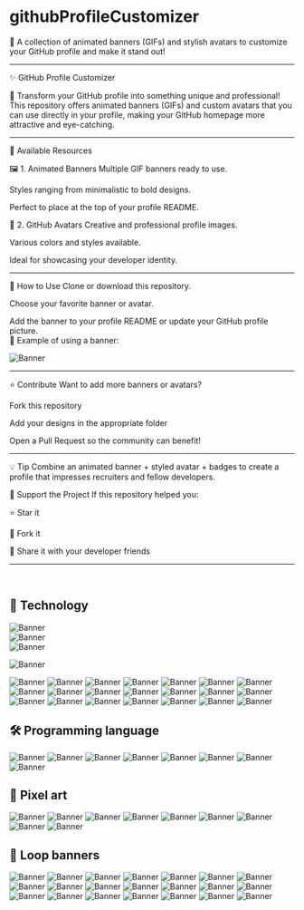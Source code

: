 # githubProfileCustomizer
🚀 A collection of animated banners (GIFs) and stylish avatars to customize your GitHub profile and make it stand out!
<hr>
✨ GitHub Profile Customizer

🎨 Transform your GitHub profile into something unique and professional!
This repository offers animated banners (GIFs) and custom avatars that you can use directly in your profile, making your GitHub homepage more attractive and eye-catching.
<br>
<hr>
📌 Available Resources

🖼️ 1. Animated Banners
Multiple GIF banners ready to use.

Styles ranging from minimalistic to bold designs.

Perfect to place at the top of your profile README.

👤 2. GitHub Avatars
Creative and professional profile images.

Various colors and styles available.

Ideal for showcasing your developer identity.
<br>
<hr>
🚀 How to Use
Clone or download this repository.

Choose your favorite banner or avatar.

Add the banner to your profile README or update your GitHub profile picture.
<br>
📌 Example of using a banner:

![Banner](https://media2.giphy.com/media/v1.Y2lkPTc5MGI3NjExYWJzOXR4Y205cHBiaDlzOW96a21hY3hjanZpd3NrYmNjMGp3OTh2biZlcD12MV9pbnRlcm5hbF9naWZfYnlfaWQmY3Q9Zw/lbcLMX9B6sTsGjUmS3/giphy.gif)
<hr>

⭐ Contribute
Want to add more banners or avatars?

Fork this repository

Add your designs in the appropriate folder

Open a Pull Request so the community can benefit!
<hr>
💡 Tip
Combine an animated banner + styled avatar + badges to create a profile that impresses recruiters and fellow developers.

📣 Support the Project
If this repository helped you:

⭐ Star it

🍴 Fork it

🔗 Share it with your developer friends
<hr>
<br>

## 🤖 Technology
![Banner](https://media3.giphy.com/media/v1.Y2lkPTc5MGI3NjExM2VyNHY1NHQ0bzF3bnI4a2VpZ2Jqbnhsb3Y5bTJ3a3VhNnozM3VjYyZlcD12MV9pbnRlcm5hbF9naWZfYnlfaWQmY3Q9Zw/V4NSR1NG2p0KeJJyr5/giphy.gif)
<br>
![Banner](https://media0.giphy.com/media/v1.Y2lkPTc5MGI3NjExaDFxMWVwNXVwOWhpeHBneDNuYTd5NGxoaGc1ajVoZXpmZXdxdmo1MCZlcD12MV9pbnRlcm5hbF9naWZfYnlfaWQmY3Q9Zw/l3mZnuz4coJp8EBBm/giphy.gif)
<br>
![Banner](https://media4.giphy.com/media/v1.Y2lkPTc5MGI3NjExdTZxajFkemwwbDNxd2J0Z2licnFjODcwd2w0OXg4enJlMnFnMXhnbyZlcD12MV9pbnRlcm5hbF9naWZfYnlfaWQmY3Q9Zw/7VzgMsB6FLCilwS30v/giphy.gif)

![Banner](https://media0.giphy.com/media/v1.Y2lkPTc5MGI3NjExdTN5ZzlucHNienZxMmcwb3JudTc4Z3Z0dWY5enk3c3E3eXpvamd6ZiZlcD12MV9pbnRlcm5hbF9naWZfYnlfaWQmY3Q9Zw/IcZhFmufozDCij3p22/giphy.gif)

![Banner](https://media0.giphy.com/media/v1.Y2lkPTc5MGI3NjExbDFwbHJmYXlhaXdhbGhjemRkNnJoZm43bmIwZXZzbmE2aWNwa2UyaSZlcD12MV9pbnRlcm5hbF9naWZfYnlfaWQmY3Q9Zw/xT9IgzoKnwFNmISR8I/giphy.gif)
![Banner](https://media3.giphy.com/media/v1.Y2lkPTc5MGI3NjExZDk4eTNtNWJibnRwNjNtYjcxczlqOGNxYms0cmhmZnd0cHp5d2o3OSZlcD12MV9pbnRlcm5hbF9naWZfYnlfaWQmY3Q9Zw/QpVUMRUJGokfqXyfa1/giphy.gif)
![Banner](https://media3.giphy.com/media/v1.Y2lkPTc5MGI3NjExZDk4eTNtNWJibnRwNjNtYjcxczlqOGNxYms0cmhmZnd0cHp5d2o3OSZlcD12MV9pbnRlcm5hbF9naWZfYnlfaWQmY3Q9Zw/QpVUMRUJGokfqXyfa1/giphy.gif)
![Banner](https://media4.giphy.com/media/v1.Y2lkPTc5MGI3NjExZXA1ZGVnNW9xeTl0YXF6NTM5Y2NsaXNpZGN1YWJsa3Bzc2F4YXY4cyZlcD12MV9pbnRlcm5hbF9naWZfYnlfaWQmY3Q9Zw/u1WhXLjwgcXpHJBMRM/giphy.gif)
![Banner](https://media1.giphy.com/media/v1.Y2lkPTc5MGI3NjExanQ3eTh5NHNmYXBlM2V3b2xwN21kaDlvbnhsd2I0bDFiaGdxM2toOCZlcD12MV9pbnRlcm5hbF9naWZfYnlfaWQmY3Q9Zw/LaVp0AyqR5bGsC5Cbm/giphy.gif)
![Banner](https://media3.giphy.com/media/v1.Y2lkPTc5MGI3NjExemJmZjBmenFyenV1b2pybGFxbWI2M252M3VlbnR2ZjZqaHJuczRxYiZlcD12MV9pbnRlcm5hbF9naWZfYnlfaWQmY3Q9Zw/UQ25FULQkgfwALbzpR/giphy.gif)
![Banner](https://media1.giphy.com/media/v1.Y2lkPTc5MGI3NjExMmN6Z2J3dXlhdzRjaHFzemxxdDZodncxbm5meWNpYzk2dXZqenVudiZlcD12MV9pbnRlcm5hbF9naWZfYnlfaWQmY3Q9Zw/TFPdmm3rdzeZ0kP3zG/giphy.gif)
![Banner](https://media0.giphy.com/media/v1.Y2lkPTc5MGI3NjExZmF1dXkzdmpnN2p3NDJyOHEwYTl2bmNsYXk5Mzk5b3BxbXhkNDhnayZlcD12MV9pbnRlcm5hbF9naWZfYnlfaWQmY3Q9Zw/bJ4TVNYNUympPgcpem/giphy.gif)
![Banner](https://media1.giphy.com/media/v1.Y2lkPTc5MGI3NjExMGRkaGdzaWVibnhkZnVyczllYWN1cHF5Zmw4cXo1Y2hwMTlkajVpciZlcD12MV9pbnRlcm5hbF9naWZfYnlfaWQmY3Q9Zw/MD0svLSDeudszrNrp0/giphy.gif)
![Banner](https://media1.giphy.com/media/v1.Y2lkPTc5MGI3NjExb2lpeDNhbGU2cnN3OTI5dXRlbmRmdmR3ang5ZXg0dHB2dzNnbGNzNyZlcD12MV9pbnRlcm5hbF9naWZfYnlfaWQmY3Q9Zw/RbDKaczqWovIugyJmW/giphy.gif)
![Banner](https://media2.giphy.com/media/v1.Y2lkPTc5MGI3NjExcWtxeTQxaWp6bm9xZG9veng3dHJrdWt3YWZneWQ5bzB0YW43a2k0NSZlcD12MV9pbnRlcm5hbF9naWZfYnlfaWQmY3Q9Zw/bGgsc5mWoryfgKBx1u/giphy.gif)
![Banner](https://media2.giphy.com/media/v1.Y2lkPTc5MGI3NjExaGNzNHk3aTRleXF6M2N3NWh0am1wMTRwbG9ma2ZtanZoeGE5MXk3NCZlcD12MV9pbnRlcm5hbF9naWZfYnlfaWQmY3Q9Zw/2IudUHdI075HL02Pkk/giphy.gif)
![Banner](https://media2.giphy.com/media/v1.Y2lkPTc5MGI3NjExNmM5Z2s5ZTJxeHA5cHg3ZDhsYjA1cDVvNWtuemhoNnB0eG92bXRmdyZlcD12MV9pbnRlcm5hbF9naWZfYnlfaWQmY3Q9Zw/78XCFBGOlS6keY1Bil/giphy.gif)
![Banner](https://media1.giphy.com/media/v1.Y2lkPTc5MGI3NjExaHQ0MXk3OWk5YzMxaDYyOGpoaWhvdjc5OTJjOG85bmdmN3ljazQzYSZlcD12MV9pbnRlcm5hbF9naWZfYnlfaWQmY3Q9Zw/iIqmM5tTjmpOB9mpbn/giphy.gif)
![Banner](https://media1.giphy.com/media/v1.Y2lkPTc5MGI3NjExeHZjdXpseWFudm40bGl6c2UzZHl3bDdybGFzcWE1MWMzcXNvaTBhYyZlcD12MV9pbnRlcm5hbF9naWZfYnlfaWQmY3Q9Zw/L1R1tvI9svkIWwpVYr/giphy.gif)
![Banner](https://media1.giphy.com/media/v1.Y2lkPTc5MGI3NjExM3doa2Yxd2FtbmEzNnRzN3d1eDkxaW4yZWd2dGNxNmI4ZGtmbTNqNyZlcD12MV9pbnRlcm5hbF9naWZfYnlfaWQmY3Q9Zw/LMcB8XospGZO8UQq87/giphy.gif)
![Banner](https://media4.giphy.com/media/v1.Y2lkPTc5MGI3NjExaDRndnY5c2E4Z3FkM3kwMTYyNDhnOHNuaGhhN2RkY2sxOWRwNzVycCZlcD12MV9pbnRlcm5hbF9naWZfYnlfaWQmY3Q9Zw/f3iwJFOVOwuy7K6FFw/giphy.gif)
![Banner](https://media0.giphy.com/media/v1.Y2lkPTc5MGI3NjExZWxiYXhkMGY3ZXQ3MmlmM2g4ZXMzcjR1Y2txZW1vNmlzZDVvMm1hMSZlcD12MV9pbnRlcm5hbF9naWZfYnlfaWQmY3Q9Zw/8dPbkqUb2p5XTvIXLx/giphy.gif)
![Banner](https://media2.giphy.com/media/v1.Y2lkPTc5MGI3NjExMmc4N2dyaWk1eTBxczR0Z2hyeGJsMmVid3BsbHZqcDAyZWZldHFvMyZlcD12MV9pbnRlcm5hbF9naWZfYnlfaWQmY3Q9Zw/1vlBgKjXEz1jTtsuiH/giphy.gif)
![Banner](https://media3.giphy.com/media/v1.Y2lkPTc5MGI3NjExaGQ2dWp5M3dxbHY5cmVibDBmbnBxd3R1ODBncnd6bjk5c28xMzA3OCZlcD12MV9pbnRlcm5hbF9naWZfYnlfaWQmY3Q9Zw/26tn33aiTi1jkl6H6/giphy.gif)
![Banner](https://media2.giphy.com/media/v1.Y2lkPTc5MGI3NjExOGNiMGZ2cXFscXhlb2V6djUwaHF5NDdxNzE1cHY2MnZ2ejZlNmhucSZlcD12MV9pbnRlcm5hbF9naWZfYnlfaWQmY3Q9Zw/YOczfjtC0H0IMBKhRf/giphy.gif)

## 🛠️ Programming language
![Banner](https://media1.giphy.com/media/v1.Y2lkPTc5MGI3NjExMmd1cXllMWFvdzZkOWVjZ3FzM3VwNjlzdjduYmUyZHNvMnZ2djBjOSZlcD12MV9pbnRlcm5hbF9naWZfYnlfaWQmY3Q9Zw/coxQHKASG60HrHtvkt/giphy.gif)
![Banner](https://media2.giphy.com/media/v1.Y2lkPTc5MGI3NjExa3FzeDN0amE2cWk3ZjRtN2p1em8waXIyaGZzNDhwcDR1YnFrZWFheSZlcD12MV9pbnRlcm5hbF9naWZfYnlfaWQmY3Q9Zw/vISmwpBJUNYzukTnVx/giphy.gif)
![Banner](https://media0.giphy.com/media/v1.Y2lkPTc5MGI3NjExanIzdXJ0YmVhcDU0emZjbnhjeTN0bHgwOHhwbGZ2a210MTdtNjNsaiZlcD12MV9pbnRlcm5hbF9naWZfYnlfaWQmY3Q9Zw/gutZ5Pm6Xl62eIf5RZ/giphy.gif)
![Banner](https://media1.giphy.com/media/v1.Y2lkPTc5MGI3NjExbXNlbjFyNGtuc2pub3M1dHM3eGx5a203eWVpOXVkMHNubzR4d3hvdyZlcD12MV9pbnRlcm5hbF9naWZfYnlfaWQmY3Q9Zw/7c8QeB0VMddFOuu4iR/giphy.gif)
![Banner](https://media0.giphy.com/media/v1.Y2lkPTc5MGI3NjExeHhjdmhpa2JmbmkybWw4emI1bGZzczk5ZDJmZGp6N3A1ZXMzaWpoeSZlcD12MV9pbnRlcm5hbF9naWZfYnlfaWQmY3Q9Zw/5krfq8pMdYhAV52xPg/giphy.gif)
![Banner](https://media0.giphy.com/media/v1.Y2lkPTc5MGI3NjExeTF3aDNoM3A2aXp6ajl0a3RhNXJpNzloYTN4eW5uZTZrMjk4YnN4ZCZlcD12MV9pbnRlcm5hbF9naWZfYnlfaWQmY3Q9Zw/rGlAZysKBcjRCkAX7S/giphy.gif)
![Banner](https://media3.giphy.com/media/v1.Y2lkPTc5MGI3NjExZXYzcnlmd2Zkcm91cDg5dzYzdmRpa2YxdHllcmk1cGd3dWppZWIxeiZlcD12MV9pbnRlcm5hbF9naWZfYnlfaWQmY3Q9Zw/l3vRfNA1p0rvhMSvS/giphy.gif)
![Banner](https://media2.giphy.com/media/v1.Y2lkPTc5MGI3NjExaHBuZjZrbzYwZmNrcHBieHlnNzUzdG85eHo2dzZud2drdml5czZ1ZiZlcD12MV9pbnRlcm5hbF9naWZfYnlfaWQmY3Q9Zw/FR6VI9pRlISJX74Wuk/giphy.gif)

## 👾 Pixel art
![Banner](https://media1.giphy.com/media/v1.Y2lkPTc5MGI3NjExcHN2N2UzMjJ4emYxeDdyNmhiNW1hODBvYXFnY285YnZoZ21qZzZwdyZlcD12MV9pbnRlcm5hbF9naWZfYnlfaWQmY3Q9Zw/JqmupuTVZYaQX5s094/giphy.gif)
![Banner](https://media2.giphy.com/media/v1.Y2lkPTc5MGI3NjExN3FsMGt3YXF6cmIyNWV5aG9nNmU4NHZtMGU3cGl0Z294Nnh2bWM4NSZlcD12MV9pbnRlcm5hbF9naWZfYnlfaWQmY3Q9Zw/g2jj9VAIBluIreVNsb/giphy.gif)
![Banner](https://media4.giphy.com/media/v1.Y2lkPTc5MGI3NjExMHc1MmZ6YmVieXI2M3dvM2tiaHZpamRjd3FjaDc5azVpdHZpa3htaCZlcD12MV9pbnRlcm5hbF9naWZfYnlfaWQmY3Q9Zw/fByehYIrOIzO8XolJK/giphy.gif)
![Banner](https://media1.giphy.com/media/v1.Y2lkPTc5MGI3NjExc203dHF2Y2E5MWNmM253NzRybnhhN3kzMmtxOWM5d2ZpMXR2Mm9sdSZlcD12MV9pbnRlcm5hbF9naWZfYnlfaWQmY3Q9Zw/QXwtfadqo7wbfmT46H/giphy.gif)
![Banner](https://media0.giphy.com/media/v1.Y2lkPTc5MGI3NjExOHA2N2tmZzY2MmpnaHk5eWN0ZmhyYjBuM3QzbjBvb2ZjZ2p1YXBzaCZlcD12MV9pbnRlcm5hbF9naWZfYnlfaWQmY3Q9Zw/qfLUF9PuBV9SRZKJcv/giphy.gif)
![Banner](https://media4.giphy.com/media/v1.Y2lkPTc5MGI3NjExcHpjc3M0MTVudzRjejIyZ2h2NXRjN2JhZXY4YW1wejl5c3U2cXMzNCZlcD12MV9pbnRlcm5hbF9naWZfYnlfaWQmY3Q9Zw/KPUuaCgb33lyw54JKo/giphy.gif)
![Banner](https://media3.giphy.com/media/v1.Y2lkPTc5MGI3NjExbDd3OWJneGY4Y3U5NGRyYnZsaGpuajA5dXBuMzQ4NzFqZXg2NW1zaSZlcD12MV9pbnRlcm5hbF9naWZfYnlfaWQmY3Q9Zw/ZfzdMwQR9QjNuGV8Qv/giphy.gif)
![Banner](https://media0.giphy.com/media/v1.Y2lkPTc5MGI3NjExMjdrOHZvYnNsbHRqbDcyMm1zMWw0czh4cnM1NmhvMDNnNWZodnN6ZyZlcD12MV9pbnRlcm5hbF9naWZfYnlfaWQmY3Q9Zw/zsfxnYgAeiznBm2MYY/giphy.gif)
![Banner](https://media1.giphy.com/media/v1.Y2lkPTc5MGI3NjExODV1Y2JnY3BuNDEyNmFxOGQ0ZWNpMndnamFtZW9lNWM2eHFhbHZ2aCZlcD12MV9pbnRlcm5hbF9naWZfYnlfaWQmY3Q9Zw/TZedmbJADpXBgWiFFL/giphy.gif)

## 🔁 Loop banners
![Banner](https://media0.giphy.com/media/v1.Y2lkPTc5MGI3NjExY2M3dHhubzgzOTZ4cHdwa20yNXF3amh0amZnNHJvaTJjeGh0ZHBkdCZlcD12MV9pbnRlcm5hbF9naWZfYnlfaWQmY3Q9Zw/aariWjKu5N73y/giphy.gif)
![Banner](https://media1.giphy.com/media/v1.Y2lkPTc5MGI3NjExdGNmbmtnbTVqdno0cGVzamx4ZGNqZGkyYmNjZzdncXNyNW1iODF0ZyZlcD12MV9pbnRlcm5hbF9naWZfYnlfaWQmY3Q9Zw/3o85xzkvl1siB2rHSo/giphy.gif)
![Banner](https://media0.giphy.com/media/v1.Y2lkPTc5MGI3NjExcXh1aHhzb3JsbXlub3BjcHhrd2J6Y3Vwd2FudDZ6end1czUyY2hyYSZlcD12MV9pbnRlcm5hbF9naWZfYnlfaWQmY3Q9Zw/jx4jKhrKvifvCZtyN5/giphy.gif)
![Banner](https://media2.giphy.com/media/v1.Y2lkPTc5MGI3NjExMmxmanc3bnE1MmMxYmtwZWluMGlyYmtsY2xwZm1mOG80NGdtZDEzayZlcD12MV9pbnRlcm5hbF9naWZfYnlfaWQmY3Q9Zw/oSYflamt3IEjm/giphy.gif)
![Banner](https://media2.giphy.com/media/v1.Y2lkPTc5MGI3NjExd2liZGoxY2k1MzVsd3ZwOG53dDR0N3hnNGtsbWM0b3FpZGQ0eGNyMyZlcD12MV9pbnRlcm5hbF9naWZfYnlfaWQmY3Q9Zw/1dJWnCZBCE7gcFwLvk/giphy.gif)
![Banner](https://media4.giphy.com/media/v1.Y2lkPTc5MGI3NjExYzNhdmxpMXE0YnVqajl0OWtqa2RkeTFrNXA2eWF4ZnBlMHk4eHV3cyZlcD12MV9pbnRlcm5hbF9naWZfYnlfaWQmY3Q9Zw/OacGOVW5G1MrBCsRSo/giphy.gif)
![Banner](https://media3.giphy.com/media/v1.Y2lkPTc5MGI3NjExMW5scmd5aWN6ZHZ5Y2ptNTBpbzBydWNnaWY5MnJsemQxZzBjMzhuaCZlcD12MV9pbnRlcm5hbF9naWZfYnlfaWQmY3Q9Zw/9zExs2Q2h1EHfE4P6G/giphy.gif)
![Banner](https://media2.giphy.com/media/v1.Y2lkPTc5MGI3NjExbXQ4Z3IwMjdtMWVpMWJnNTN5Z3R2b29icjJraXpmbDBudm85eGk0diZlcD12MV9pbnRlcm5hbF9naWZfYnlfaWQmY3Q9Zw/nwCz29GZlx0HfZZIwF/giphy.gif)
![Banner](https://media3.giphy.com/media/v1.Y2lkPTc5MGI3NjExNHprdm10N2l4Ym9ndjFvNG1pMzI5eWpvMG13amt5cXVva215ZThpOCZlcD12MV9pbnRlcm5hbF9naWZfYnlfaWQmY3Q9Zw/26FeUjF88goLxusOQ/giphy.gif)
![Banner](https://media0.giphy.com/media/v1.Y2lkPTc5MGI3NjExbDM1bnk4eWZqYTN5ODE3bGVyMzl4eWhsY2NvNXV2bjVpdmFscDl6MCZlcD12MV9pbnRlcm5hbF9naWZfYnlfaWQmY3Q9Zw/W56hQXS2AvnqsxeCPE/giphy.gif)
![Banner](https://media1.giphy.com/media/v1.Y2lkPTc5MGI3NjExY2ZqcHNrNDA3emQ0cm04Z2NzdWI5ODBqYThyaGtnc2MwNXJqenhwZSZlcD12MV9pbnRlcm5hbF9naWZfYnlfaWQmY3Q9Zw/xd5kq59h2JlRzB8Uer/giphy.gif)
![Banner](https://media3.giphy.com/media/v1.Y2lkPTc5MGI3NjExejJoejBjMDNiMHl5aGRxeXlwNHJtZXh6eG5teHkzZnF5cWpjeHk1OCZlcD12MV9pbnRlcm5hbF9naWZfYnlfaWQmY3Q9Zw/cdMKKxkk1swagnjSwc/giphy.gif)
![Banner](https://media4.giphy.com/media/v1.Y2lkPTc5MGI3NjExbGk2dzZ1cTU2enB6OG92OXR0eHRlbXp6NjVpMzlxZHdmbXU5czBvcSZlcD12MV9pbnRlcm5hbF9naWZfYnlfaWQmY3Q9Zw/elzCLKtnZ4nrFKizhe/giphy.gif)
![Banner](https://media2.giphy.com/media/v1.Y2lkPTc5MGI3NjExM3FkMmk1dTlndDVzOW1nczQ1cW0ybnByZDg3bjJ3eHhkNm9leGhpMyZlcD12MV9pbnRlcm5hbF9naWZfYnlfaWQmY3Q9Zw/heJRa7xN5SaIwHzww2/giphy.gif)
![Banner](https://media2.giphy.com/media/v1.Y2lkPTc5MGI3NjExdzF0NGY1NWFmdW8zZW5uN2xxb21seWJ1b3hqbnpuNzhuYnhsb2o1cCZlcD12MV9pbnRlcm5hbF9naWZfYnlfaWQmY3Q9Zw/l1VEBYpull9kuRCXmZ/giphy.gif)
![Banner](https://media1.giphy.com/media/v1.Y2lkPTc5MGI3NjExNjU2azBkeG92NG9sazlhcG5tdGJubXJzc3lkYnNlZm5meTNodHZ1biZlcD12MV9pbnRlcm5hbF9naWZfYnlfaWQmY3Q9Zw/QrcrqPUOickfVm8EaR/giphy.gif)
![Banner](https://media1.giphy.com/media/v1.Y2lkPTc5MGI3NjExZHI2anJhcjNzYnhzaGd0dXFzZ2Q3a3VzZXI5cGsxYzZlZW95Y3RtYyZlcD12MV9pbnRlcm5hbF9naWZfYnlfaWQmY3Q9Zw/VGh13y4IVFZzCACfTX/giphy.gif)
![Banner](https://media1.giphy.com/media/v1.Y2lkPTc5MGI3NjExZWh4emVycXhrYWhydmkzdGs1cGt6cnpmeDdvdnk1ZWs3NnR3bXM0YiZlcD12MV9pbnRlcm5hbF9naWZfYnlfaWQmY3Q9Zw/U3CHWvjg7JVXIuASrl/giphy.gif)
![Banner](https://media3.giphy.com/media/v1.Y2lkPTc5MGI3NjExazNpc2RqcGt3a2p6M255bDBmcW1rdG5lNzN0dHR3Z3cyZGRuNG5nOSZlcD12MV9pbnRlcm5hbF9naWZfYnlfaWQmY3Q9Zw/W6A8f7qA1wvCtnmiRr/giphy.gif)
![Banner](https://media0.giphy.com/media/v1.Y2lkPTc5MGI3NjExZmdiZjN6Zzh4ZnU2MHZxazZvaGkzbmlrenhtYnJpOW8weTdpcml4byZlcD12MV9pbnRlcm5hbF9naWZfYnlfaWQmY3Q9Zw/LMhloNwLJAVz7sIalx/giphy.gif)
![Banner](https://media1.giphy.com/media/v1.Y2lkPTc5MGI3NjExM2M0dTEwNHUyd2YydmY0bnc3OGN3OXAwdGgwczZubzFidThqenRlayZlcD12MV9pbnRlcm5hbF9naWZfYnlfaWQmY3Q9Zw/cM2jGL4t1azcHV83Ba/giphy.gif)
